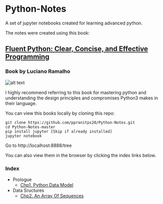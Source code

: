 # Python-Notes

A set of jupyter notebooks created for learning advanced python.

The notes were created using this book:

## [Fluent Python: Clear, Concise, and Effective Programming](http://shop.oreilly.com/product/0636920032519.do)
### Book by Luciano Ramalho

![alt text](https://covers.oreillystatic.com/images/0636920032519/lrg.jpg)

I highly recommend referring to this book for mastering python and understanding the design principles and compromises Python3 makes in their language. 

You can view this books locally by cloning this repo:
```
git clone https://github.com/ppranitps20/Python-Notes.git
cd Python-Notes-master
pip install jupyter [Skip if already installed]
jupyter notebook
```
Go to http://localhost:8888/tree

You can also view them in the browser by clicking the index links below.

### Index


* Prologue
  * [Chp1. Python Data Model](https://nbviewer.jupyter.org/github/ppranitps20/Python-Notes/blob/master/Chp1%20-%20Python%20Data%20Model.ipynb)
* Data Sructures
  * [Chp2. An Array Of Sequences](https://nbviewer.jupyter.org/github/ppranitps20/Python-Notes/blob/master/Chp2%20-%20Data%20Structures.ipynb)
